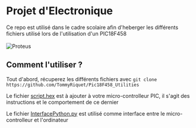 # Projet d'Electronique

Ce repo est utilisé dans le cadre scolaire afin d'heberger les différents fichiers utilisé lors de l'utilisation d'un PIC18F458  
<br>
![Proteus](https://user-images.githubusercontent.com/71312500/155575418-40cc0e8e-5ef8-4090-984a-188f49a53f5d.png)


## Comment l'utiliser ?

Tout d'abord, récuperez les différents fichiers avec ``git clone https://github.com/TommyRiquet/Pic18F458_Utilities``  

Le fichier [script.hex](https://github.com/TommyRiquet/Pic18F458_Utilities/blob/main/script.hex) est à ajouter à votre micro-controlleur PIC, il s'agit des instructions et le comportement de ce dernier  

Le fichier [InterfacePython.py](https://github.com/TommyRiquet/Pic18F458_Utilities/blob/main/InterfacePython.py) est utilisé comme interface entre le micro-controlleur et l'ordinateur

